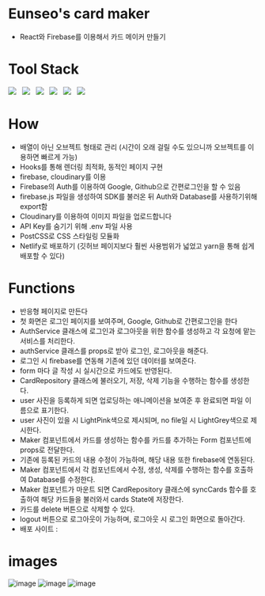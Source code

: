 # Eunseo's card maker
 
- React와 Firebase를 이용해서 카드 메이커 만들기<br>

# Tool Stack
<p>
    <img src="https://img.shields.io/badge/React-61DAFB?style=flat&logo=React&logoColor=black"/>&nbsp;&nbsp;
    <img src="https://img.shields.io/badge/JavaScript-F7DF1E?style=flat&logo=JavaScript&logoColor=black"/>&nbsp;&nbsp;
    <img src="https://img.shields.io/badge/HTML-E34F26?style=flat&logo=HTML5&logoColor=white"/>&nbsp;&nbsp;
    <img src="https://img.shields.io/badge/PostCSS-DD3A0A?style=flat&logo=PostCSS&logoColor=white"/>&nbsp;&nbsp;
    <img src="https://img.shields.io/badge/Yarn-2C8EBB?style=flat&logo=Yarn&logoColor=white"/>&nbsp;&nbsp;
    <img src="https://img.shields.io/badge/Firebase-69e729?style=flat&logo=Firebase&logoColor=white"/>&nbsp;&nbsp;

# How
- 배열이 아닌 오브젝트 형태로 관리 (시간이 오래 걸릴 수도 있으니까 오브젝트를 이용하면 빠르게 가능)
- Hooks를 통해 렌더링 최적화, 동적인 페이지 구현
- firebase, cloudinary를 이용
- Firebase의 Auth를 이용하여 Google, Github으로 간편로그인을 할 수 있음
- firebase.js 파일을 생성하여 SDK를 불러온 뒤 Auth와 Database를 사용하기위해 export함
- Cloudinary를 이용하여 이미지 파일을 업로드합니다
- API Key를 숨기기 위해 .env 파일 사용
- PostCSS로 CSS 스타일링 모듈화
- Netlify로 배포하기 (깃허브 페이지보다 훨씬 사용범위가 넓었고 yarn을 통해 쉽게 배포할 수 있다)

# Functions

- 반응형 페이지로 만든다<br>
- 첫 화면은 로그인 페이지를 보여주며, Google, Github로 간편로그인을 한다<br>
- AuthService 클래스에 로그인과 로그아웃을 위한 함수를 생성하고 각 요청에 맡는 서비스를 처리한다.<br>
- authService 클래스를 props로 받아 로그인, 로그아웃을 해준다.<br>
- 로그인 시 firebase를 연동해 기존에 있던 데이터를 보여준다.<br>
- form 마다 글 작성 시 실시간으로 카드에도 반영된다.<br>
- CardRepository 클래스에 불러오기, 저장, 삭제 기능을 수행하는 함수를 생성한다. <br>
- user 사진을 등록하게 되면 업로딩하는 애니메이션을 보여준 후 완료되면 파일 이름으로 표기한다.<br>
- user 사진이 있을 시 LightPink색으로 제시되며, no file일 시 LightGrey색으로 제시한다.<br>
- Maker 컴포넌트에서 카드를 생성하는 함수를 카드를 추가하는 Form 컴포넌트에 props로 전달한다.<br>
- 기존에 등록된 카드의 내용 수정이 가능하며, 해당 내용 또한 firebase에 연동된다.<br>
- Maker 컴포넌트에서 각 컴포넌트에서 수정, 생성, 삭제를 수행하는 함수를 호출하여 Database를 수정한다.<br>
- Maker 컴포넌트가 마운트 되면 CardRepository 클래스에 syncCards 함수를 호출하여 해당 카드들을 불러와서 cards State에 저장한다.<br>
- 카드를 delete 버튼으로 삭제할 수 있다.<br>
- logout 버튼으로 로그아웃이 가능하며, 로그아웃 시 로그인 화면으로 돌아간다. <br>
- 배포 사이트 : 

# images
  ![image](https://user-images.githubusercontent.com/34049770/126957899-7da7eb83-2763-4276-880c-360d9d8d2ed7.png)
  ![image](https://user-images.githubusercontent.com/34049770/126957929-2a66297c-9c34-4e2a-8582-4b93f440b0b0.png)
![image](https://user-images.githubusercontent.com/34049770/126957980-8291c2da-6851-4b73-b3a6-d12543203b7c.png)

